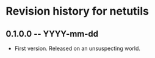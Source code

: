 # Revision history for netutils

## 0.1.0.0  -- YYYY-mm-dd

* First version. Released on an unsuspecting world.
